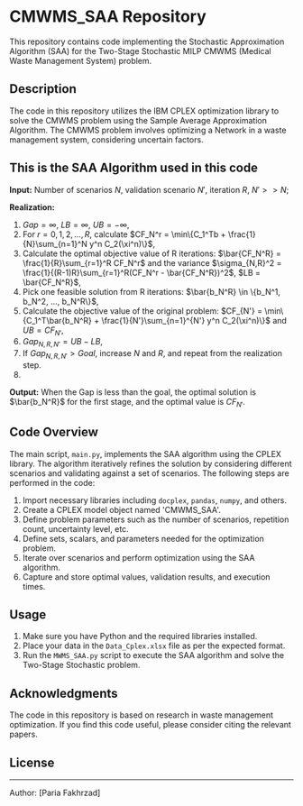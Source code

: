 # CMWMS_SAA Repository

This repository contains code implementing the Stochastic Approximation Algorithm (SAA) for the Two-Stage Stochastic MILP CMWMS (Medical Waste Management System) problem.

## Description

The code in this repository utilizes the IBM CPLEX optimization library to solve the CMWMS problem using the Sample Average  Approximation Algorithm. The CMWMS problem involves optimizing a Network in a waste management system, considering uncertain factors.

## This is the SAA Algorithm used in this code

**Input:** Number of scenarios $N$, validation scenario $N'$, iteration $R$, $N' > > N$;

**Realization:**
1. $Gap = \infty$, $LB = \infty$, $UB = -\infty$,
2. For $r = 0, 1, 2, ..., R$, calculate $CF_N^r = \min\{C_1^Tb + \frac{1}{N}\sum_{n=1}^N y^n C_2(\xi^n)\}$,
3. Calculate the optimal objective value of R iterations: $\bar{CF_N^R} = \frac{1}{R}\sum_{r=1}^R CF_N^r$ and the variance $\sigma_{N,R}^2 = \frac{1}{(R-1)R}\sum_{r=1}^R(CF_N^r - \bar{CF_N^R})^2$, $LB = \bar{CF_N^R}$,
4. Pick one feasible solution from R iterations: $\bar{b_N^R} \in \{b_N^1, b_N^2, ..., b_N^R\}$,
5. Calculate the objective value of the original problem: $CF_{N'} = \min\{C_1^T\bar{b_N^R} + \frac{1}{N'}\sum_{n=1}^{N'} y^n C_2(\xi^n)\}$ and $UB = CF_{N'}$,
6. $Gap_{N,R,N'} = UB - LB$,
7. If $Gap_{N,R,N'} > Goal$, increase $N$ and $R$, and repeat from the realization step.
8. 
**Output:** When the Gap is less than the goal, the optimal solution is $\bar{b_N^R}$ for the first stage, and the optimal value is $CF_{N'}$.
       
## Code Overview

The main script, `main.py`, implements the SAA algorithm using the CPLEX library. The algorithm iteratively refines the solution by considering different scenarios and validating against a set of scenarios. The following steps are performed in the code:

1. Import necessary libraries including `docplex`, `pandas`, `numpy`, and others.
2. Create a CPLEX model object named 'CMWMS_SAA'.
3. Define problem parameters such as the number of scenarios, repetition count, uncertainty level, etc.
4. Define sets, scalars, and parameters needed for the optimization problem.
5. Iterate over scenarios and perform optimization using the SAA algorithm.
6. Capture and store optimal values, validation results, and execution times.


## Usage

1. Make sure you have Python and the required libraries installed.
2. Place your data in the `Data_Cplex.xlsx` file as per the expected format.
3. Run the `MWMS_SAA.py` script to execute the SAA algorithm and solve the Two-Stage Stochastic problem.

## Acknowledgments
The code in this repository is based on research in waste management optimization. If you find this code useful, please consider citing the relevant papers.

## License

---
Author: [Paria Fakhrzad]

